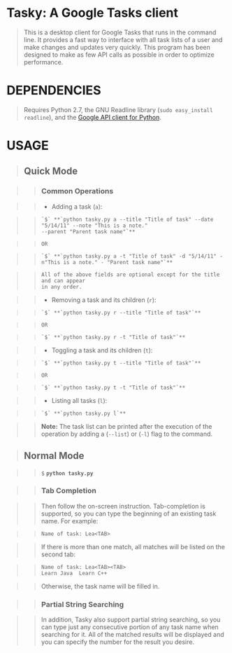 Tasky: A Google Tasks client
===========

> This is a desktop client for Google Tasks that runs in the command line. It
provides a fast way to interface with all task lists of a user and make 
changes and updates very quickly. This program has been designed to make as
few API calls as possible in order to optimize performance.
 
DEPENDENCIES
===========

> Requires Python 2.7, the GNU Readline library (`sudo easy_install readline`), 
and the [Google API client for Python](http://code.google.com/p/google-api-python-client/).

USAGE
=====
  
> Quick Mode
> ----------

> > ### Common Operations ###

> > + Adding a task (`a`):

> >     `$` **`python tasky.py a --title "Title of task" --date "5/14/11" --note "This is a note."
> >     --parent "Parent task name"`**

> >     OR

> >     `$` **`python tasky.py a -t "Title of task" -d "5/14/11" -n"This is a note." - "Parent task name"`**
            
> >     All of the above fields are optional except for the title and can appear
> >     in any order.

> > + Removing a task and its children (`r`):

> >     `$` **`python tasky.py r --title "Title of task"`**

> >     OR

> >     `$` **`python tasky.py r -t "Title of task"`**
            
> > + Toggling a task and its children (`t`):

> >     `$` **`python tasky.py t --title "Title of task"`**

> >     OR

> >     `$` **`python tasky.py t -t "Title of task"`**

> > + Listing all tasks (`l`):

> >     `$` **`python tasky.py l`**

> > **Note:** The task list can be printed after the execution of the operation by 
adding a (`--list`) or (`-l`) flag to the command.
    
> Normal Mode
> -----------

> > `$` **`python tasky.py`**

> > ### Tab Completion ###

> > Then follow the on-screen instruction. Tab-completion is supported, so you can 
type the beginning of an existing task name. For example:

> >     Name of task: Lea<TAB>

> > If there is more than one match, all matches will be listed on the second tab:

> >     Name of task: Lea<TAB><TAB>
> >     Learn Java  Learn C++

> > Otherwise, the task name will be filled in.

> > ### Partial String Searching ###

> > In addition, Tasky also support partial string searching, so you 
can type just any consecutive portion of any task name when searching for it. 
All of the matched results will be displayed and you can specify the number
for the result you desire.
